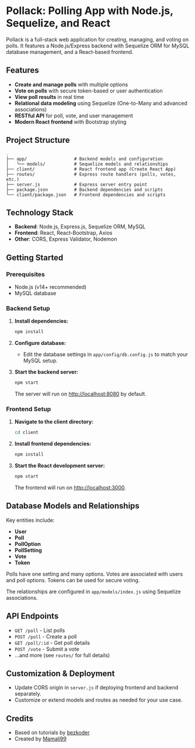 # Pollack: Polling App with Node.js, Sequelize, and React

Pollack is a full-stack web application for creating, managing, and voting on polls. It features a Node.js/Express backend with Sequelize ORM for MySQL database management, and a React-based frontend.

## Features

- **Create and manage polls** with multiple options
- **Vote on polls** with secure token-based or user authentication
- **View poll results** in real time
- **Relational data modeling** using Sequelize (One-to-Many and advanced associations)
- **RESTful API** for poll, vote, and user management
- **Modern React frontend** with Bootstrap styling

## Project Structure

```
.
├── app/                  # Backend models and configuration
│   └── models/           # Sequelize models and relationships
├── client/               # React frontend app (Create React App)
├── routes/               # Express route handlers (polls, votes, etc.)
├── server.js             # Express server entry point
├── package.json          # Backend dependencies and scripts
└── client/package.json   # Frontend dependencies and scripts
```

## Technology Stack

- **Backend**: Node.js, Express.js, Sequelize ORM, MySQL
- **Frontend**: React, React-Bootstrap, Axios
- **Other**: CORS, Express Validator, Nodemon

## Getting Started

### Prerequisites

- Node.js (v14+ recommended)
- MySQL database

### Backend Setup

1. **Install dependencies:**
   ```bash
   npm install
   ```

2. **Configure database:**
   - Edit the database settings in `app/config/db.config.js` to match your MySQL setup.

3. **Start the backend server:**
   ```bash
   npm start
   ```
   The server will run on [http://localhost:8080](http://localhost:8080) by default.

### Frontend Setup

1. **Navigate to the client directory:**
   ```bash
   cd client
   ```

2. **Install frontend dependencies:**
   ```bash
   npm install
   ```

3. **Start the React development server:**
   ```bash
   npm start
   ```
   The frontend will run on [http://localhost:3000](http://localhost:3000).

## Database Models and Relationships

Key entities include:

- **User**
- **Poll**
- **PollOption**
- **PollSetting**
- **Vote**
- **Token**

Polls have one setting and many options. Votes are associated with users and poll options. Tokens can be used for secure voting.

The relationships are configured in `app/models/index.js` using Sequelize associations.

## API Endpoints

- `GET /poll` - List polls
- `POST /poll` - Create a poll
- `GET /poll/:id` - Get poll details
- `POST /vote` - Submit a vote
- ...and more (see `routes/` for full details)

## Customization & Deployment

- Update CORS origin in `server.js` if deploying frontend and backend separately.
- Customize or extend models and routes as needed for your use case.

## Credits

- Based on tutorials by [bezkoder](https://bezkoder.com/sequelize-associate-one-to-many/)
- Created by [Mamali99](https://github.com/Mamali99)
